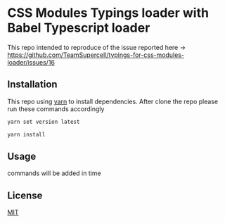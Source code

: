 # CSS Modules Typings loader with Babel Typescript loader

This repo intended to reproduce of the issue reported here -> https://github.com/TeamSupercell/typings-for-css-modules-loader/issues/16


## Installation

This repo using [yarn](https://yarnpkg.com/) to install dependencies.
After clone the repo please run these commands accordingly

```bash
yarn set version latest
```
```bash
yarn install
```

## Usage

commands will be added in time



## License
[MIT](https://choosealicense.com/licenses/mit/)